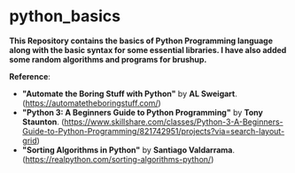 # python_basics
**This Repository contains the basics of Python Programming language along with the basic syntax for some essential libraries. I have also added some random algorithms and programs for brushup.**

**Reference**: 
- **"Automate the Boring Stuff with Python"** by **AL Sweigart**. (https://automatetheboringstuff.com/)
- **"Python 3: A Beginners Guide to Python Programming"** by **Tony Staunton**. (https://www.skillshare.com/classes/Python-3-A-Beginners-Guide-to-Python-Programming/821742951/projects?via=search-layout-grid)
- **"Sorting Algorithms in Python"** by **Santiago Valdarrama**. (https://realpython.com/sorting-algorithms-python/)
